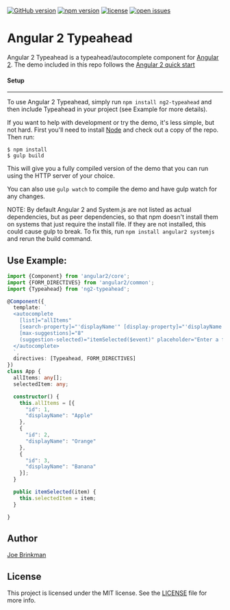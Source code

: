 [![GitHub version](http://img.shields.io/github/release/brinkmanjg%2Fng2-typeahead.svg)](https://github.com/brinkmanjg/ng2-typeahead)
[![npm version](http://img.shields.io/npm/v/angular2-grid.svg)](https://www.npmjs.com/package/angular2-grid)
[![license](http://img.shields.io/github/license/brinkmanjg%2Fng2-typeahead.svg)](https://github.com/brinkmanjg/ng2-typeahead/blob/master/LICENSE)
[![open issues](http://img.shields.io/github/issues/brinkmanjg%2Fng2-typeahead.svg)](https://github.com/brinkmanjg/ng2-typeahead/issues)

# Angular 2 Typeahead
Angular 2 Typeahead is a typeahead/autocomplete component for [Angular 2](http://angular.io).
The demo included in this repo follows the [Angular 2 quick start](https://angular.io/docs/js/latest/quickstart.html)

#### Setup
----------

To use Angular 2 Typeahead, simply run `npm install ng2-typeahead` and then include Typeahead in your project (see Example for more details).

If you want to help with development or try the demo, it's less simple, but not hard. First you'll need to install [Node](http://nodejs.org) and check out a copy of the repo. Then run:

```shell
$ npm install
$ gulp build
```

This will give you a fully compiled version of the demo that you can run using the HTTP server of your choice.

You can also use `gulp watch` to compile the demo and have gulp watch for any changes.

NOTE: By default Angular 2 and System.js are not listed as actual dependencies, but as peer dependencies, so that npm doesn't install them on systems that just require the install file. If they are not installed, this could cause gulp to break. To fix this, run `npm install angular2 systemjs` and rerun the build command.

## Use Example:

```ts
import {Component} from 'angular2/core';
import {FORM_DIRECTIVES} from 'angular2/common';
import {Typeahead} from 'ng2-typeahead';

@Component({
  template: `
  <autocomplete
    [list]="allItems"
    [search-property]="'displayName'" [display-property]="'displayName'"
    [max-suggestions]="8"
    (suggestion-selected)="itemSelected($event)" placeholder="Enter a fruit">
  </autocomplete>
  `,
  directives: [Typeahead, FORM_DIRECTIVES]
})
class App {
  allItems: any[];
  selectedItem: any;

  constructor() {
    this.allItems = [{
      "id": 1,
      "displayName": "Apple"
    },
    {
      "id": 2,
      "displayName": "Orange"
    },
    {
      "id": 3,
      "displayName": "Banana"
    }];
  }

  public itemSelected(item) {
    this.selectedItem = item;
  }

}
```

## Author

[Joe Brinkman](https://github.com/brinkmanjg)

## License

This project is licensed under the MIT license. See the [LICENSE](LICENSE) file for more info.
